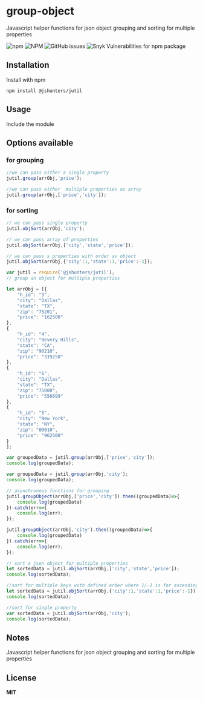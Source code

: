 # group-object
Javascript helper functions for json object grouping and sorting for multiple properties

![npm](https://img.shields.io/npm/v/@jshunters/jutil?color=green&style=flat-square)   ![NPM](https://img.shields.io/npm/l/@jshunters/jutil)  ![GitHub issues](https://img.shields.io/github/issues/jshunters/jutil)  ![Snyk Vulnerabilities for npm package](https://img.shields.io/snyk/vulnerabilities/npm/@jshunters/jutil)

## Installation

Install with npm

```
npm install @jshunters/jutil
```

## Usage

Include the module

## Options available 




### for grouping 

```javascript
//we can pass either a single property
jutil.group(arrObj,'price');

//we can pass either  multiple properties as array
jutil.group(arrObj,['price','city']);
```

### for sorting

```javascript
// we can pass single property 
jutil.objSort(arrObj,'city');

// we can pass array of properties 
jutil.objSort(arrObj,['city','state','price']);

// we can pass s properties with order as object
jutil.objSort(arrObj,{'city':1,'state':1,'price':-1});
```


```javascript
var jutil = require('@jshunters/jutil');
// group an object for multiple properties

let arrObj = [{
    "h_id": "3",
    "city": "Dallas",
    "state": "TX",
    "zip": "75201",
    "price": "162500"
},
{
    "h_id": "4",
    "city": "Bevery Hills",
    "state": "CA",
    "zip": "90210",
    "price": "319250"
},
{
    "h_id": "6",
    "city": "Dallas",
    "state": "TX",
    "zip": "75000",
    "price": "556699"
},
{
    "h_id": "5",
    "city": "New York",
    "state": "NY",
    "zip": "00010",
    "price": "962500"
}
];

var groupedData = jutil.group(arrObj,['price','city']);
console.log(groupedData); 

var groupedData = jutil.group(arrObj,'city');
console.log(groupedData);

// asynchronous functions for grouping
jutil.groupObject(arrObj,['price','city']).then((groupedData)=>{
    console.log(groupedData)
}).catch(err=>{
    console.log(err);
});

jutil.groupObject(arrObj,'city').then((groupedData)=>{
    console.log(groupedData)
}).catch(err=>{
    console.log(err);
});

// sort a json object for multiple properties
let sortedData = jutil.objSort(arrObj,['city','state','price']);
console.log(sortedData); 

//sort for multiple keys with defined order where 1/-1 is for ascending/descending orders
let sortedData = jutil.objSort(arrObj,{'city':1,'state':1,'price':-1});
console.log(sortedData); 

//sort for single property
var sortedData = jutil.objSort(arrObj,'city');
console.log(sortedData); 
```
## Notes

Javascript helper functions for json object grouping and sorting for multiple properties

## License

**MIT**
